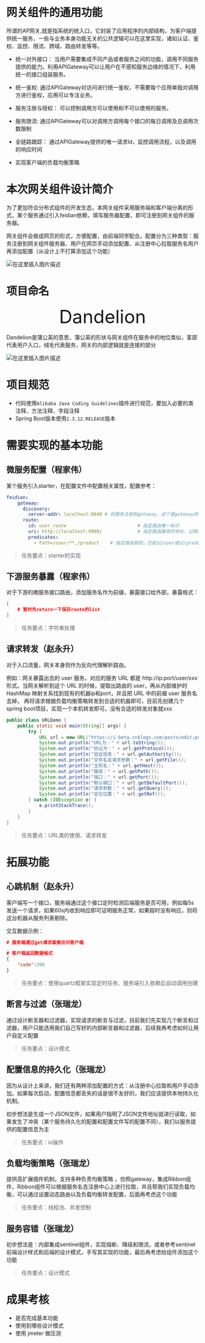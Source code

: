 # 网关组件的通用功能

所谓的AP网关,就是指系统的统入口，它封装了应用程序的内部结构，为客户端提供统一服务，一些与业务本身功能无关的公共逻辑可以在这里实现，诸如认证、鉴权、监控、限流、跨域、路由转发等等。

- 统一对外接口： 当用户需要集成不同产品或者服务之间的功能，调用不同服务提供的能力。利用APIGateway可以让用户在不感知服务边缘的情况下，利用统一的接口组装服务。 

- 统一鉴权: 通过APIGateway对访问进行统一鉴权，不需要每个应用单独对调用方进行鉴权，应用可以专注业务。

- 服务注册与授权： 可以控制调用方可以使用和不可以使用的服务。

- 服务限流: 通过APIGateway可以对调用方调用每个接口的每日调用及总调用次数限制

- 全链路跟踪： 通过APIGateway提供的唯一请求Id，监控调用流程，以及调用的响应时间

- 实现客户端的负载均衡策略

# 本次网关组件设计简介

为了更加符合分布式组件的开发生态，本网关组件采用服务端和客户端分离的形式，某个服务通过引入feidian依赖，填写服务器配置，即可注册到网关组件的服务器。

网关组件会做成网页的形式，方便配置，由前端同学配合。配置分为三种类型：服务注册到网关组件服务器、用户在网页手动添加配置、从注册中心拉取服务名用户再添加配置（从设计上不打算添加这个功能）

![在这里插入图片描述](https://img-blog.csdnimg.cn/5547d6fd32084757b5c42439245d482c.png?x-oss-process=image/watermark,type_ZmFuZ3poZW5naGVpdGk,shadow_10,text_aHR0cHM6Ly9ibG9nLmNzZG4ubmV0L20wXzQ2NTIxNzg1,size_16,color_FFFFFF,t_70)

# 项目命名

<center><font size=12>Dandelion</font></center>

Dandelion是蒲公英的意思，蒲公英的形状与网关组件在服务中的地位类似，茎部代表用户入口，绒毛代表服务，网关的内部逻辑就是连接的部分

![在这里插入图片描述](https://img-blog.csdnimg.cn/2daae5e734f943ddac23c408d995d350.png?x-oss-process=image/watermark,type_ZmFuZ3poZW5naGVpdGk,shadow_10,text_aHR0cHM6Ly9ibG9nLmNzZG4ubmV0L20wXzQ2NTIxNzg1,size_16,color_FFFFFF,t_70)

# 项目规范

- 代码使用`Alibaba Java Coding Guidelines`插件进行规范，要加入必要的类注释、方法注释、字段注释
- Spring Boot版本使用`2.3.12.RELEASE`版本

# 需要实现的基本功能

## 微服务配置（程家伟）

某个服务引入starter，在配置文件中配置相关属性，配置参考：

```yml
feidian: 
    gateway:
      discovery:
        server-addr: localhost:8848 # 将服务注册到gateway，这个是gateway的服务地址
      route:
        id: user_route							# 指定路由唯一标识
        uri: http://localhost:9999/				# 指定路由服务的地址，记得是uri不是url
        predicates:
          - Path=/user/**,/product	  # 指定路由规则，匹配以/user或以/product开头的请求
```


> 任务要点：starter的实现

## 下游服务暴露（程家伟）

对于下游的微服务接⼝路由，添加服务名作为前缀，暴露接⼝给外部，暴露格式：

```json
[
    # 暂时先return一下保存route的list
]
```

> 任务要点：字符串处理

## 请求转发（赵永升）

对于⼊⼝流量，⽹关本身则作为反向代理解析路由。

例如：⽹关暴露出去的 user 服务，对应的服务 URL 都是 http://ip:port/user/xxx 形式。当⽹关解析到这个 URL 的时候，提取出路由的 user，再从内部维护的 HashMap 映射关系找到现有的机器ip和port，并且把 URL 中的前缀 user 服务名去掉， 再将请求根据负载均衡策略转发到合适的机器即可，目前先创建几个spring boot项目，实现一个本机转发即可。没有合适的转发对象就xxx

```java
public class URLDemo {
    public static void main(String[] args) {
        try {
            URL url = new URL("https://i-beta.cnblogs.com/posts/edit;postId=12299874");
            System.out.println("URL为：" + url.toString());
            System.out.println("协议为：" + url.getProtocol());
            System.out.println("验证信息：" + url.getAuthority());
            System.out.println("文件名及请求参数：" + url.getFile());
            System.out.println("主机名：" + url.getHost());
            System.out.println("路径：" + url.getPath());
            System.out.println("端口：" + url.getPort());
            System.out.println("默认端口：" + url.getDefaultPort());
            System.out.println("请求参数：" + url.getQuery());
            System.out.println("定位位置：" + url.getRef());
        } catch (IOException e) {
            e.printStackTrace();
        }
    }
}
```

> 任务要点：URL类的使用、请求转发

# 拓展功能

## 心跳机制（赵永升）

客户端写一个接口，服务端通过这个接口定时检测后端服务是否可⽤，例如每5s发送⼀个请求，如果60s内收到响应即可证明服务正常，如果超时没有响应，则将这台机器从服务列表剔除。

交互数据示例：

```json
# 服务端通过get请求直接访问客户端

# 客户端返回数据格式
{
    "code":200
}
```

> 任务要点：使用quartz框架实现定时任务、服务端引入依赖后自动调用创建

## 断言与过滤（张瑞龙）

通过设计断言器和过滤器，实现请求的断言与过滤，目前我们先实现几个断言和过滤器，用户只能选用我们自己写好的内部断言器和过滤器，后续我再考虑如何让用户自定义配置

> 任务要点：设计模式

## 配置信息的持久化（张瑞龙）

因为从设计上来讲，我们还有两种添加配置的方式：从注册中心拉取和用户手动添加。如果每次启动，配置信息都丢失的话是很不友好的，我们应该提供本地持久化机制。

初步想法是生成一个JSON文件，如果用户指明了JSON文件地址就进行读取，如果发生了冲突（某个服务持久化的配置和配置文件写的配置不同），我们以服务提供的配置信息为主

> 任务要点：io操作

## 负载均衡策略（张瑞龙）

提供⾼扩展插件机制，⽀持多种负责均衡策略 ，仿照gateway，集成Ribbon组件，Ribbon组件可以根据服务名去注册中心上进行拉取，并且帮我们实现负载均衡，可以通过设置动态路由以及负载均衡转发配置，后面再考虑这个功能

> 任务要点：线程池、并发控制

## 服务容错（张瑞龙）

初步想法是：内部集成sentinel组件，实现熔断、降级和限流，或者参考sentinel前端设计样式和后端的设计模式，手写其实现的功能，最后再考虑给组件添加这个功能

> 任务要点：设计模式

# 成果考核

- 是否完成基本功能 
- 使⽤到哪些设计模式 
- 使⽤ jmeter 做压测

